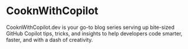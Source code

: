 # CooknWithCopilot
CooknWithCopilot.dev is your go-to blog series serving up bite-sized GitHub Copilot tips, tricks, and insights to help developers code smarter, faster, and with a dash of creativity. 
